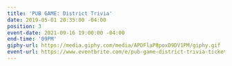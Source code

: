 ```yaml
---
title: 'PUB GAME: District Trivia'
date: 2019-05-01 20:35:00 -04:00
position: 3
event-date: 2021-09-16 19:00:00 -04:00
end-time: '09PM'
giphy-url: https://media.giphy.com/media/APDFlaP8poxD9DV1PM/giphy.gif
event-url: https://www.eventbrite.com/e/pub-game-district-trivia-tickets-168148816637
---
```


